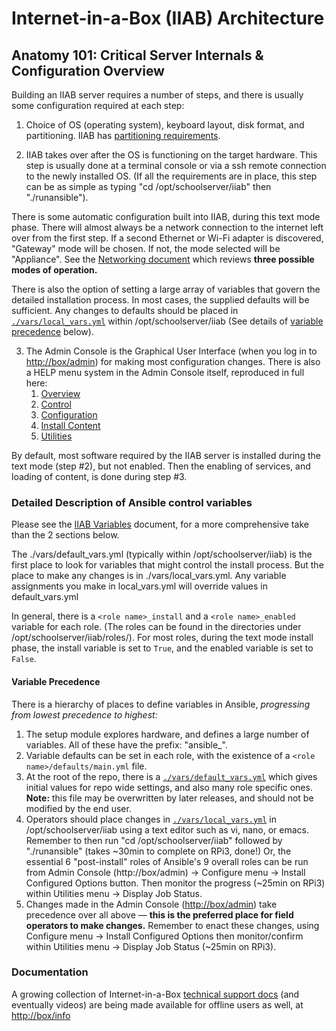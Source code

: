 # Internet-in-a-Box (IIAB) Architecture

## Anatomy 101: Critical Server Internals & Configuration Overview

Building an IIAB server requires a number of steps, and there is usually some configuration required at each step:

  1. Choice of OS (operating system), keyboard layout, disk format, and partitioning. IIAB has [partitioning requirements](https://github.com/iiab/iiab/wiki/IIAB-Platforms#disk-partitioning).

  2. IIAB takes over after the OS is functioning on the target hardware. This step is usually done at a terminal console or via a ssh remote connection to the newly installed OS. (If all the requirements are in place, this step can be as simple as typing "cd /opt/schoolserver/iiab" then "./runansible").

 There is some automatic configuration built into IIAB, during this text mode phase. There will almost always be a network connection to the internet left over from the first step. If a second Ethernet or Wi-Fi adapter is discovered, "Gateway" mode will be chosen.  If not, the mode selected will be "Appliance". See the [Networking document](https://github.com/iiab/iiab/wiki/IIAB-Networking) which reviews **three possible modes of operation.**

 There is also the option of setting a large array of variables that govern the detailed installation process. In most cases, the supplied defaults will be sufficient. Any changes to defaults should be placed in [``./vars/local_vars.yml``](http://wiki.laptop.org/go/XS_Community_Edition/FAQ#What_is_local_vars.yml_and_how_do_I_customize_it.3F) within /opt/schoolserver/iiab (See details of [variable precedence](#variable-precedence) below).

  3. The Admin Console is the Graphical User Interface (when you log in to [http://box/admin](http://box/admin)) for making most configuration changes.  There is also a HELP menu system in the Admin Console itself, reproduced in full here:
     1. [Overview](https://github.com/iiab/iiab/blob/release-6.2/roles/xsce-admin/files/console/help/Overview.rst)
     2. [Control](https://github.com/iiab/iiab/blob/release-6.2/roles/xsce-admin/files/console/help/Control.rst)
     3. [Configuration](https://github.com/iiab/iiab/blob/release-6.2/roles/xsce-admin/files/console/help/Config.rst)
     4. [Install Content](https://github.com/iiab/iiab/blob/release-6.2/roles/xsce-admin/files/console/help/InstContent.rst)
     5. [Utilities](https://github.com/iiab/iiab/blob/release-6.2/roles/xsce-admin/files/console/help/Utilities.rst)

By default, most software required by the IIAB server is installed during the text mode (step #2), but not enabled.  Then the enabling of services, and loading of content, is done during step #3.

### Detailed Description of Ansible control variables

Please see the [IIAB Variables](https://github.com/iiab/iiab/wiki/IIAB-Variables) document, for a more comprehensive take than the 2 sections below.

The ./vars/default_vars.yml (typically within /opt/schoolserver/iiab) is the first place to look for variables that might control the install process. But the place to make any changes is in ./vars/local_vars.yml. Any variable assignments you make in local_vars.yml will override values in default_vars.yml

In general, there is a ``<role name>_install`` and a ``<role name>_enabled`` variable for each role. (The roles can be found in the directories under /opt/schoolserver/iiab/roles/). For most roles, during the text mode install phase, the install variable is set to ``True``, and the enabled variable is set to ``False``.

#### Variable Precedence
There is a hierarchy of places to define variables in Ansible, _progressing from lowest precedence to highest:_

  1. The setup module explores hardware, and defines a large number of variables. All of these have the prefix: "ansible_".
  2. Variable defaults can be set in each role, with the existence of a ``<role name>/defaults/main.yml`` file.
  3. At the root of the repo, there is a [``./vars/default_vars.yml``](https://github.com/iiab/iiab/blob/release-6.2/vars/default_vars.yml) which gives initial values for repo wide settings, and also many role specific ones. **Note:** this file may be overwritten by later releases, and should not be modified by the end user.
  4. Operators should place changes in [``./vars/local_vars.yml``](http://wiki.laptop.org/go/XS_Community_Edition/FAQ#What_is_local_vars.yml_and_how_do_I_customize_it.3F) in /opt/schoolserver/iiab using a text editor such as vi, nano, or emacs.  Remember to then run "cd /opt/schoolserver/iiab" followed by "./runansible" (takes ~30min to complete on RPi3, done!)  Or, the essential 6 "post-install" roles of Ansible's 9 overall roles can be run from Admin Console (http://box/admin) -> Configure menu -> Install Configured Options button. Then monitor the progress (~25min on RPi3) within Utilities menu -> Display Job Status.
  5. Changes made in the Admin Console ([http://box/admin](http://box/admin)) take precedence over all above &mdash; **this is the preferred place for field operators to make changes.**  Remember to enact these changes, using Configure menu -> Install Configured Options then monitor/confirm within Utilities menu -> Display Job Status (~25min on RPi3).

### Documentation

A growing collection of Internet-in-a-Box [technical support docs](http://wiki.laptop.org/go/XS_Community_Edition/FAQ#What_technical_documentation_exists.3F) (and eventually videos) are being made available for offline users as well, at [http://box/info](http://box/info)